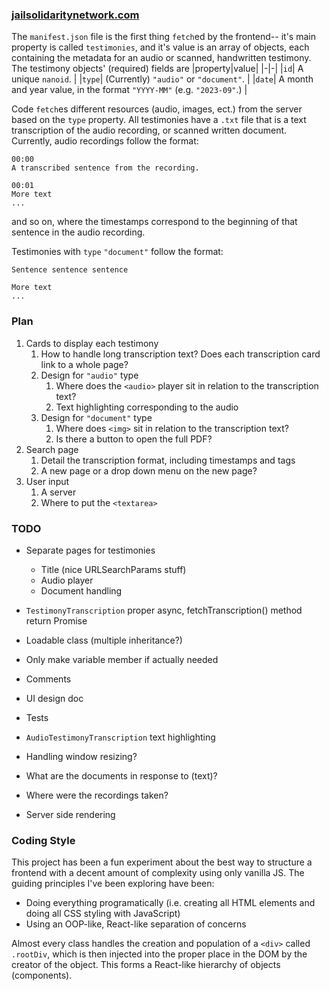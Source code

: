 ### [jailsolidaritynetwork.com](https://jailsolidaritynetwork.github.io)

The `manifest.json` file is the first thing `fetch`ed by the frontend-- it's main property is called `testimonies`, and it's value is an array of objects, each containing the metadata for an audio or scanned, handwritten testimony. The testimony objects' (required) fields are
|property|value|
|-|-|
|`id`| A unique `nanoid`. |
|`type`| (Currently) `"audio"` or `"document"`. |
|`date`| A month and year value, in the format `"YYYY-MM"` (e.g. `"2023-09"`.) |

Code `fetch`es different resources (audio, images, ect.) from the server based on the `type` property. All testimonies have a `.txt` file that is a text transcription of the audio recording, or scanned written document. Currently, audio recordings follow the format:

```
00:00
A transcribed sentence from the recording.

00:01
More text
...
```

and so on, where the timestamps correspond to the beginning of that sentence in the audio recording.

Testimonies with `type` `"document"` follow the format:

```
Sentence sentence sentence

More text
...
```

### Plan

1. Cards to display each testimony
   1. How to handle long transcription text? Does each transcription card link to a whole page?
   1. Design for `"audio"` type
      1. Where does the `<audio>` player sit in relation to the transcription text?
      2. Text highlighting corresponding to the audio
   1. Design for `"document"` type
      1. Where does `<img>` sit in relation to the transcription text?
      2. Is there a button to open the full PDF?
2. Search page
   1. Detail the transcription format, including timestamps and tags
   2. A new page or a drop down menu on the new page?
3. User input
   1. A server
   2. Where to put the `<textarea>`

### TODO

- Separate pages for testimonies
  - Title (nice URLSearchParams stuff)
  - Audio player
  - Document handling
- `TestimonyTranscription` proper async, fetchTranscription() method return Promise
- Loadable class (multiple inheritance?)
- Only make variable member if actually needed
- Comments

- UI design doc
- Tests
- `AudioTestimonyTranscription` text highlighting
- Handling window resizing?
- What are the documents in response to (text)?
- Where were the recordings taken?
- Server side rendering

### Coding Style

This project has been a fun experiment about the best way to structure a frontend with a decent amount of complexity using only vanilla JS. The guiding principles I've been exploring have been:

- Doing everything programatically (i.e. creating all HTML elements and doing all CSS styling with JavaScript)
- Using an OOP-like, React-like separation of concerns

Almost every class handles the creation and population of a `<div>` called `.rootDiv`, which is then injected into the proper place in the DOM by the creator of the object. This forms a React-like hierarchy of objects (components).
